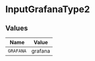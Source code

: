 # InputGrafanaType2


## Values

| Name      | Value     |
| --------- | --------- |
| `GRAFANA` | grafana   |